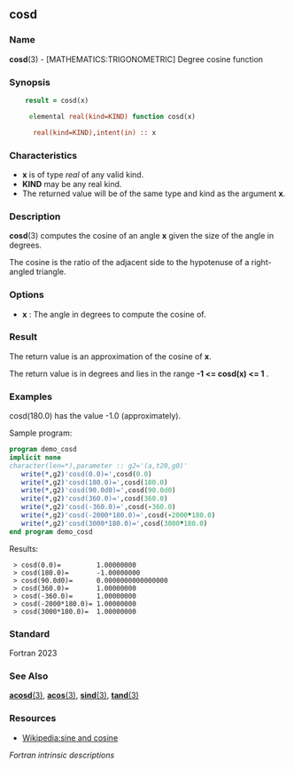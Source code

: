 ## cosd

### **Name**

**cosd**(3) - \[MATHEMATICS:TRIGONOMETRIC\] Degree cosine function

### **Synopsis**
```fortran
    result = cosd(x)
```
```fortran
     elemental real(kind=KIND) function cosd(x)

      real(kind=KIND),intent(in) :: x
```
### **Characteristics**

 - **x** is of type _real_ of any valid kind.
 - **KIND** may be any real kind.
 - The returned value will be of the same type and kind as the argument
   **x**.

### **Description**

  **cosd**(3) computes the cosine of an angle **x** given the size of
  the angle in degrees.

  The cosine is the ratio of the adjacent side to the hypotenuse of a
  right-angled triangle.

### **Options**

- **x**
  : The angle in degrees to compute the cosine of.

### **Result**

  The return value is an approximation of the cosine of **x**.

  The return value is in degrees and lies in
  the range **-1 \<= cosd(x) \<= 1** .

### **Examples**

cosd(180.0) has the value -1.0 (approximately).

Sample program:
```fortran
program demo_cosd
implicit none
character(len=*),parameter :: g2='(a,t20,g0)'
   write(*,g2)'cosd(0.0)=',cosd(0.0)
   write(*,g2)'cosd(180.0)=',cosd(180.0)
   write(*,g2)'cosd(90.0d0)=',cosd(90.0d0)
   write(*,g2)'cosd(360.0)=',cosd(360.0)
   write(*,g2)'cosd(-360.0)=',cosd(-360.0)
   write(*,g2)'cosd(-2000*180.0)=',cosd(-2000*180.0)
   write(*,g2)'cosd(3000*180.0)=',cosd(3000*180.0)
end program demo_cosd
```
Results:
```text
 > cosd(0.0)=         1.00000000
 > cosd(180.0)=       -1.00000000
 > cosd(90.0d0)=      0.0000000000000000
 > cosd(360.0)=       1.00000000
 > cosd(-360.0)=      1.00000000
 > cosd(-2000*180.0)= 1.00000000
 > cosd(3000*180.0)=  1.00000000
```
### **Standard**

Fortran 2023

### **See Also**

[**acosd**(3)](#acosd),
[**acos**(3)](#acos),
[**sind**(3)](#sind),
[**tand**(3)](#tand)

### **Resources**

- [Wikipedia:sine and cosine](https://en.wikipedia.org/wiki/Sine_and_cosine)

 _Fortran intrinsic descriptions_
